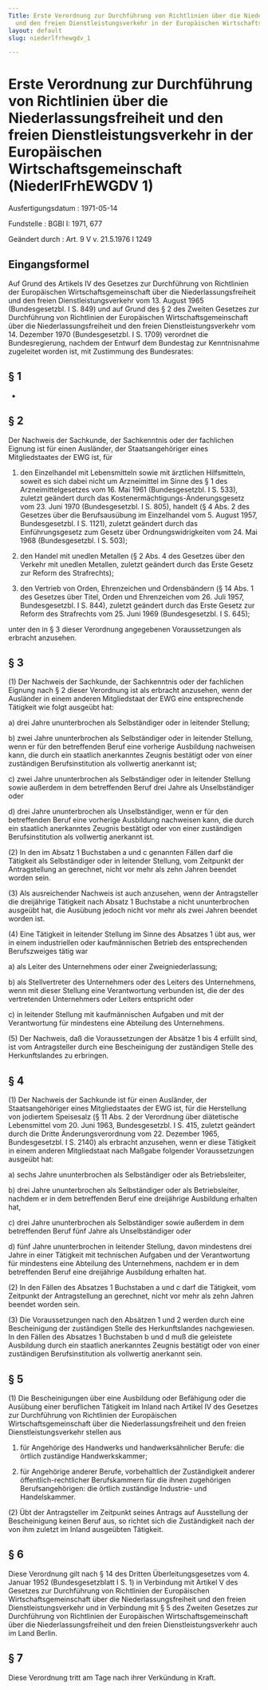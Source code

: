 ```yaml
---
Title: Erste Verordnung zur Durchführung von Richtlinien über die Niederlassungsfreiheit
  und den freien Dienstleistungsverkehr in der Europäischen Wirtschaftsgemeinschaft
layout: default
slug: niederlfrhewgdv_1

---
```


# Erste Verordnung zur Durchführung von Richtlinien über die Niederlassungsfreiheit und den freien Dienstleistungsverkehr in der Europäischen Wirtschaftsgemeinschaft (NiederlFrhEWGDV 1)

Ausfertigungsdatum
:   1971-05-14

Fundstelle
:   BGBl I: 1971, 677

Geändert durch
:   Art. 9 V v. 21.5.1976 I 1249


## Eingangsformel

Auf Grund des Artikels IV des Gesetzes zur Durchführung von
Richtlinien der Europäischen Wirtschaftsgemeinschaft über die
Niederlassungsfreiheit und den freien Dienstleistungsverkehr vom 13.
August 1965 (Bundesgesetzbl. I S. 849) und auf Grund des § 2 des
Zweiten Gesetzes zur Durchführung von Richtlinien der Europäischen
Wirtschaftsgemeinschaft über die Niederlassungsfreiheit und den freien
Dienstleistungsverkehr vom 14. Dezember 1970 (Bundesgesetzbl. I S.
1709) verordnet die Bundesregierung, nachdem der Entwurf dem Bundestag
zur Kenntnisnahme zugeleitet worden ist, mit Zustimmung des
Bundesrates:


## § 1

-


## § 2

Der Nachweis der Sachkunde, der Sachkenntnis oder der fachlichen
Eignung ist für einen Ausländer, der Staatsangehöriger eines
Mitgliedstaates der EWG ist, für

1.  den Einzelhandel mit Lebensmitteln sowie mit ärztlichen Hilfsmitteln,
    soweit es sich dabei nicht um Arzneimittel im Sinne des
    § 1 des Arzneimittelgesetzes vom 16. Mai 1961 (Bundesgesetzbl. I S.
    533), zuletzt geändert durch das Kostenermächtigungs-Änderungsgesetz
    vom 23. Juni 1970 (Bundesgesetzbl. I S. 805),
    handelt (§ 4 Abs. 2 des Gesetzes über die Berufsausübung im
    Einzelhandel vom 5. August 1957, Bundesgesetzbl. I S. 1121),
    zuletzt geändert durch das Einführungsgesetz zum Gesetz über
    Ordnungswidrigkeiten vom 24. Mai 1968 (Bundesgesetzbl. I S. 503);


2.  den Handel mit unedlen Metallen (§ 2 Abs. 4 des Gesetzes über den
    Verkehr mit unedlen Metallen,
    zuletzt geändert durch das Erste Gesetz zur Reform des Strafrechts);


3.  den Vertrieb von Orden, Ehrenzeichen und Ordensbändern (§ 14 Abs. 1
    des Gesetzes über Titel, Orden und Ehrenzeichen vom 26. Juli 1957,
    Bundesgesetzbl. I S. 844),
    zuletzt geändert durch das Erste Gesetz zur Reform des Strafrechts vom
    25\. Juni 1969 (Bundesgesetzbl. I S. 645);



unter den in § 3 dieser Verordnung angegebenen Voraussetzungen als
erbracht anzusehen.


## § 3

(1) Der Nachweis der Sachkunde, der Sachkenntnis oder der fachlichen
Eignung nach § 2 dieser Verordnung ist als erbracht anzusehen, wenn
der Ausländer in einem anderen Mitgliedstaat der EWG eine
entsprechende Tätigkeit wie folgt ausgeübt hat:

a)  drei Jahre ununterbrochen als Selbständiger oder in leitender
    Stellung;


b)  zwei Jahre ununterbrochen als Selbständiger oder in leitender
    Stellung, wenn er für den betreffenden Beruf eine vorherige Ausbildung
    nachweisen kann, die durch ein staatlich anerkanntes Zeugnis bestätigt
    oder von einer zuständigen Berufsinstitution als vollwertig anerkannt
    ist;


c)  zwei Jahre ununterbrochen als Selbständiger oder in leitender Stellung
    sowie außerdem in dem betreffenden Beruf drei Jahre als
    Unselbständiger oder


d)  drei Jahre ununterbrochen als Unselbständiger, wenn er für den
    betreffenden Beruf eine vorherige Ausbildung nachweisen kann, die
    durch ein staatlich anerkanntes Zeugnis bestätigt oder von einer
    zuständigen Berufsinstitution als vollwertig anerkannt ist.




(2) In den im Absatz 1 Buchstaben a und c genannten Fällen darf die
Tätigkeit als Selbständiger oder in leitender Stellung, vom Zeitpunkt
der Antragstellung an gerechnet, nicht vor mehr als zehn Jahren
beendet worden sein.

(3) Als ausreichender Nachweis ist auch anzusehen, wenn der
Antragsteller die dreijährige Tätigkeit nach Absatz 1 Buchstabe a
nicht ununterbrochen ausgeübt hat, die Ausübung jedoch nicht vor mehr
als zwei Jahren beendet worden ist.

(4) Eine Tätigkeit in leitender Stellung im Sinne des Absatzes 1 übt
aus, wer in einem industriellen oder kaufmännischen Betrieb des
entsprechenden Berufszweiges tätig war

a)  als Leiter des Unternehmens oder einer Zweigniederlassung;


b)  als Stellvertreter des Unternehmers oder des Leiters des Unternehmens,
    wenn mit dieser Stellung eine Verantwortung verbunden ist, die der des
    vertretenden Unternehmers oder Leiters entspricht oder


c)  in leitender Stellung mit kaufmännischen Aufgaben und mit der
    Verantwortung für mindestens eine Abteilung des Unternehmens.




(5) Der Nachweis, daß die Voraussetzungen der Absätze 1 bis 4 erfüllt
sind, ist vom Antragsteller durch eine Bescheinigung der zuständigen
Stelle des Herkunftslandes zu erbringen.


## § 4

(1) Der Nachweis der Sachkunde ist für einen Ausländer, der
Staatsangehöriger eines Mitgliedstaates der EWG ist, für die
Herstellung von jodiertem Speisesalz (§ 11 Abs. 2 der Verordnung über
diätetische Lebensmittel vom 20. Juni 1963, Bundesgesetzbl. I S. 415,
zuletzt geändert durch die Dritte Änderungsverordnung vom 22. Dezember
1965, Bundesgesetzbl. I S. 2140)              als erbracht anzusehen,
wenn er diese Tätigkeit in einem anderen Mitgliedstaat nach Maßgabe
folgender Voraussetzungen ausgeübt hat:

a)  sechs Jahre ununterbrochen als Selbständiger oder als Betriebsleiter,


b)  drei Jahre ununterbrochen als Selbständiger oder als Betriebsleiter,
    nachdem er in dem betreffenden Beruf eine dreijährige Ausbildung
    erhalten hat,


c)  drei Jahre ununterbrochen als Selbständiger sowie außerdem in dem
    betreffenden Beruf fünf Jahre als Unselbständiger oder


d)  fünf Jahre ununterbrochen in leitender Stellung, davon mindestens drei
    Jahre in einer Tätigkeit mit technischen Aufgaben und der
    Verantwortung für mindestens eine Abteilung des Unternehmens, nachdem
    er in dem betreffenden Beruf eine dreijährige Ausbildung erhalten hat.




(2) In den Fällen des Absatzes 1 Buchstaben a und c darf die
Tätigkeit, vom Zeitpunkt der Antragstellung an gerechnet, nicht vor
mehr als zehn Jahren beendet worden sein.

(3) Die Voraussetzungen nach den Absätzen 1 und 2 werden durch eine
Bescheinigung der zuständigen Stelle des Herkunftslandes nachgewiesen.
In den Fällen des Absatzes 1 Buchstaben b und d muß die geleistete
Ausbildung durch ein staatlich anerkanntes Zeugnis bestätigt oder von
einer zuständigen Berufsinstitution als vollwertig anerkannt sein.


## § 5

(1) Die Bescheinigungen über eine Ausbildung oder Befähigung oder die
Ausübung einer beruflichen Tätigkeit im Inland nach Artikel IV des
Gesetzes zur Durchführung von Richtlinien der Europäischen
Wirtschaftsgemeinschaft über die Niederlassungsfreiheit und den freien
Dienstleistungsverkehr stellen aus

1.  für Angehörige des Handwerks und handwerksähnlicher Berufe: die
    örtlich zuständige Handwerkskammer;


2.  für Angehörige anderer Berufe, vorbehaltlich der Zuständigkeit anderer
    öffentlich-rechtlicher Berufskammern für die ihnen zugehörigen
    Berufsangehörigen: die örtlich zuständige Industrie- und
    Handelskammer.




(2) Übt der Antragsteller im Zeitpunkt seines Antrags auf Ausstellung
der Bescheinigung keinen Beruf aus, so richtet sich die Zuständigkeit
nach der von ihm zuletzt im Inland ausgeübten Tätigkeit.


## § 6

Diese Verordnung gilt nach § 14 des Dritten Überleitungsgesetzes vom
4\. Januar 1952 (Bundesgesetzblatt I S. 1) in Verbindung mit Artikel V
des Gesetzes zur Durchführung von Richtlinien der Europäischen
Wirtschaftsgemeinschaft über die Niederlassungsfreiheit und den freien
Dienstleistungsverkehr und in Verbindung mit § 5 des Zweiten Gesetzes
zur Durchführung von Richtlinien der Europäischen
Wirtschaftsgemeinschaft über die Niederlassungsfreiheit und den freien
Dienstleistungsverkehr auch im Land Berlin.


## § 7

Diese Verordnung tritt am Tage nach ihrer Verkündung in Kraft.

